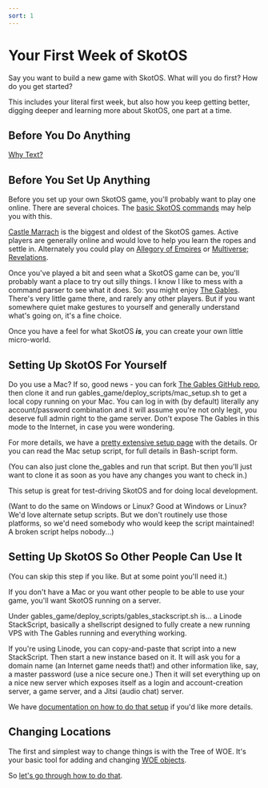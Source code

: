 ```yaml
---
sort: 1
---
```

# Your First Week of SkotOS

Say you want to build a new game with SkotOS. What will you do first? How do you get started?

This includes your literal first week, but also how you keep getting better, digging deeper and learning more about SkotOS, one part at a time.

## Before You Do Anything

[Why Text?](../Basics/Why_Text.md)

## Before You Set Up Anything

Before you set up your own SkotOS game, you'll probably want to play one online. There are several choices. The [basic SkotOS commands](Basics/Commands.md) may help you with this.

[Castle Marrach](http://www.skotos.net/games/marrach) is the biggest and oldest of the SkotOS games. Active players are generally online and would love to help you learn the ropes and settle in. Alternately you could play on [Allegory of Empires](https://allegoryofempires.com/) or [Multiverse; Revelations](https://home.multirev.net/).

Once you've played a bit and seen what a SkotOS game can be, you'll probably want a place to try out silly things. I know I like to mess with a command parser to see what it does. So: you might enjoy [The Gables](https://gables.chattheatre.com). There's very little game there, and rarely any other players. But if you want somewhere quiet make gestures to yourself and generally understand what's going on, it's a fine choice.

Once you have a feel for what SkotOS ***is***, you can create your own little micro-world.

## Setting Up SkotOS For Yourself

Do you use a Mac? If so, good news - you can fork [The Gables GitHub repo](https://github.com/ChatTheatre/gables_game), then clone it and run gables_game/deploy_scripts/mac_setup.sh to get a local copy running on your Mac. You can log in with (by default) literally any account/password combination and it will assume you're not only legit, you deserve full admin right to the game server. Don't expose The Gables in this mode to the Internet, in case you were wondering.

For more details, we have a [pretty extensive setup page](../setup.md) with the details. Or you can read the Mac setup script, for full details in Bash-script form.

(You can also just clone the_gables and run that script. But then you'll just want to clone it as soon as you have any changes you want to check in.)

This setup is great for test-driving SkotOS and for doing local development.

(Want to do the same on Windows or Linux? Good at Windows or Linux? We'd love alternate setup scripts. But we don't routinely use those platforms, so we'd need somebody who would keep the script maintained! A broken script helps nobody...)

## Setting Up SkotOS So Other People Can Use It

(You can skip this step if you like. But at some point you'll need it.)

If you don't have a Mac or you want other people to be able to use your game, you'll want SkotOS running on a server.

Under gables_game/deploy_scripts/gables_stackscript.sh is... a Linode StackScript, basically a shellscript designed to fully create a new running VPS with The Gables running and everything working.

If you're using Linode, you can copy-and-paste that script into a new StackScript. Then start a new instance based on it. It will ask you for a domain name (an Internet game needs that!) and other information like, say, a master password (use a nice secure one.) Then it will set everything up on a nice new server which exposes itself as a login and account-creation server, a game server, and a Jitsi (audio chat) server.

We have [documentation on how to do that setup](../setup_vps.md) if you'd like more details.

## Changing Locations

The first and simplest way to change things is with the Tree of WOE. It's your basic tool for adding and changing [WOE objects](../Story_Builder/woe_workflow.md).

So [let's go through how to do that](woe_editing_example.md).
